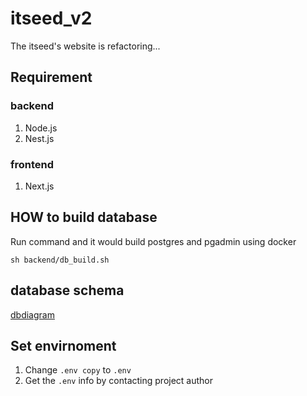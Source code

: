 # itseed_v2
The itseed's website is refactoring...

## Requirement
### backend
1. Node.js
2. Nest.js

### frontend
1. Next.js

## HOW to build database
Run command and it would build postgres and pgadmin using docker
```
sh backend/db_build.sh
```

## database schema
[dbdiagram](https://dbdiagram.io/d/5fbfc5633a78976d7b7d8c52)


## Set envirnoment
1. Change `.env copy` to `.env`
2. Get the `.env` info by contacting project author
